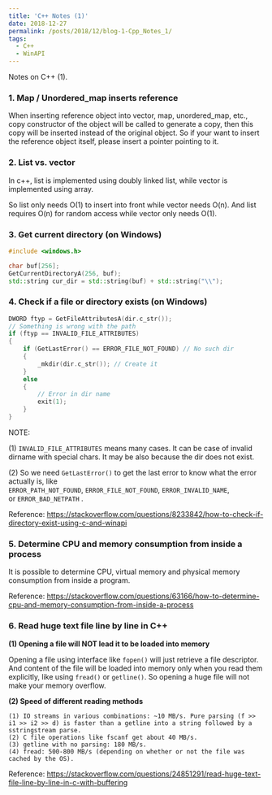 ```yaml
---
title: 'C++ Notes (1)'
date: 2018-12-27
permalink: /posts/2018/12/blog-1-Cpp_Notes_1/
tags:
  - C++
  - WinAPI
---
```


Notes on C++ (1).

### 1. Map / Unordered_map inserts reference

When inserting reference object into vector, map, unordered_map, etc., copy constructor of the object will be called to generate a copy, then this copy will be inserted instead of the original object. So if your want to insert the reference object itself, please insert a pointer pointing to it. 



### 2. List vs. vector

In c++, list is implemented using doubly linked list, while vector is implemented using array.

So list only needs O(1) to insert into front while vector needs O(n). And list requires O(n) for random access while vector only needs O(1).



### 3. Get current directory (on Windows)

```c++
#include <windows.h>

char buf[256];
GetCurrentDirectoryA(256, buf);
std::string cur_dir = std::string(buf) + std::string("\\");
```



### 4. Check if a file or directory exists (on Windows)

```c++
DWORD ftyp = GetFileAttributesA(dir.c_str());
// Something is wrong with the path
if (ftyp == INVALID_FILE_ATTRIBUTES)
{
	if (GetLastError() == ERROR_FILE_NOT_FOUND) // No such dir
	{
		_mkdir(dir.c_str()); // Create it
	}
	else
	{
		// Error in dir name
        exit(1);
	}
}
```

NOTE: 

(1) `INVALID_FILE_ATTRIBUTES` means many cases. It can be case of invalid dirname with special chars. It may be also because the dir does not exist.

(2) So we need  `GetLastError()` to get the last error to know what the error actually is, like `ERROR_PATH_NOT_FOUND`, `ERROR_FILE_NOT_FOUND`, `ERROR_INVALID_NAME`, or `ERROR_BAD_NETPATH` .

Reference: https://stackoverflow.com/questions/8233842/how-to-check-if-directory-exist-using-c-and-winapi



### 5. Determine CPU and memory consumption from inside a process

It is possible to determine CPU, virtual memory and physical memory consumption from inside a program. 

Reference: https://stackoverflow.com/questions/63166/how-to-determine-cpu-and-memory-consumption-from-inside-a-process



### 6. Read huge text file line by line in C++ 

**(1) Opening a file will NOT lead it to be loaded into memory**

Opening a file using interface like `fopen()` will just retrieve a file descriptor. And content of the file will be loaded into memory only when you read them explicitly, like using `fread()` or `getline()`. So opening a huge file will not make your memory overflow.

**(2) Speed of different reading methods**

```
(1) IO streams in various combinations: ~10 MB/s. Pure parsing (f >> i1 >> i2 >> d) is faster than a getline into a string followed by a sstringstream parse.
(2) C file operations like fscanf get about 40 MB/s.
(3) getline with no parsing: 180 MB/s.
(4) fread: 500-800 MB/s (depending on whether or not the file was cached by the OS).
```

Reference: https://stackoverflow.com/questions/24851291/read-huge-text-file-line-by-line-in-c-with-buffering


